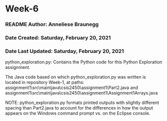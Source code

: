 # Week-6

### README Author: Anneliese Braunegg

### Date Created: Saturday, February 20, 2021
### Date Last Updated: Saturday, February 20, 2021

python_exploration.py:
Contains the Python code for this Python Exploration assignment.

The Java code based on which python_exploration.py was written is located in
repository Week-1, at paths:
assignment1\src\main\java\csis2450\assignment1\Part2.java
and
assignment1\src\main\java\csis2450\assignment1\Assignment1Arrays.java

NOTE: python_exploration.py formats printed outputs with slightly different
spacing than Part2.java to account for the differences in how the output appears
on the Windows command prompt vs. on the Eclipse console.
